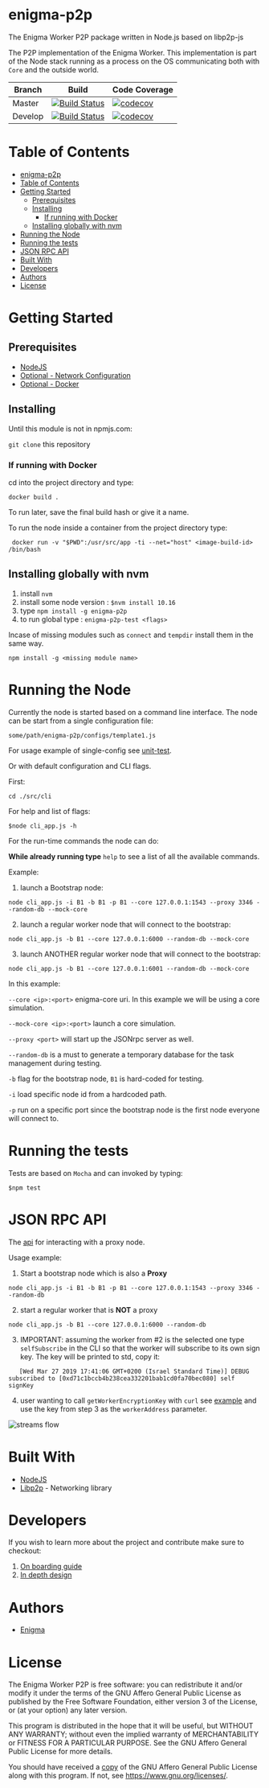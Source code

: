 # enigma-p2p

The Enigma Worker P2P package written in Node.js based on libp2p-js

The P2P implementation of the Enigma Worker. This implementation is part of the Node stack running as a process on the OS communicating both with `Core` and the outside world.

| Branch  | Build                                                                                                                        | Code Coverage                                                                                                                                        |
| ------- | ---------------------------------------------------------------------------------------------------------------------------- | ---------------------------------------------------------------------------------------------------------------------------------------------------- |
| Master  | [![Build Status](https://travis-ci.org/enigmampc/enigma-p2p.svg?branch=master)](https://travis-ci.org/enigmampc/enigma-p2p)  | [![codecov](https://codecov.io/gh/enigmampc/enigma-p2p/branch/master/graph/badge.svg?token=SSyRKy7Ckg)](https://codecov.io/gh/enigmampc/enigma-p2p)  |
| Develop | [![Build Status](https://travis-ci.org/enigmampc/enigma-p2p.svg?branch=develop)](https://travis-ci.org/enigmampc/enigma-p2p) | [![codecov](https://codecov.io/gh/enigmampc/enigma-p2p/branch/develop/graph/badge.svg?token=SSyRKy7Ckg)](https://codecov.io/gh/enigmampc/enigma-p2p) |

# Table of Contents

- [enigma-p2p](#enigma-p2p)
- [Table of Contents](#table-of-contents)
- [Getting Started](#getting-started)
  - [Prerequisites](#prerequisites)
  - [Installing](#installing)
    - [If running with Docker](#if-running-with-docker)
  - [Installing globally with nvm](#installing-globally-with-nvm)
- [Running the Node](#running-the-node)
- [Running the tests](#running-the-tests)
- [JSON RPC API](#json-rpc-api)
- [Built With](#built-with)
- [Developers](#developers)
- [Authors](#authors)
- [License](#license)

# Getting Started

## Prerequisites

- [NodeJS](https://nodejs.org/en/)
- [Optional - Network Configuration]()
- [Optional - Docker](https://www.docker.com/)

## Installing

Until this module is not in npmjs.com:

`git clone` this repository

### If running with Docker

cd into the project directory and type:

`docker build .`

To run later, save the final build hash or give it a name.

To run the node inside a container from the project directory type:

```
 docker run -v "$PWD":/usr/src/app -ti --net="host" <image-build-id> /bin/bash
```

## Installing globally with nvm

1. install `nvm`
2. install some node version : `$nvm install 10.16`
3. type `npm install -g enigma-p2p`
4. to run global type : `enigma-p2p-test <flags>`

Incase of missing modules such as `connect` and `tempdir` install them in the same way.

`npm install -g <missing module name>`

# Running the Node

Currently the node is started based on a command line interface.
The node can be start from a single configuration file:

`some/path/enigma-p2p/configs/template1.js`

For usage example of single-config see [unit-test](https://github.com/enigmampc/enigma-p2p/blob/7825e490e789d4e52b441f390997f9b262b9cfbc/test/singleConfig/single_config_test.js#L39).

Or with default configuration and CLI flags.

First:

`cd ./src/cli`

For help and list of flags:

`$node cli_app.js -h`

For the run-time commands the node can do:

**While already running type** `help` to see a list of all the available commands.

Example:

1. launch a Bootstrap node:

```
node cli_app.js -i B1 -b B1 -p B1 --core 127.0.0.1:1543 --proxy 3346 --random-db --mock-core
```

2. launch a regular worker node that will connect to the bootstrap:

```
node cli_app.js -b B1 --core 127.0.0.1:6000 --random-db --mock-core
```

3. launch ANOTHER regular worker node that will connect to the bootstrap:

```
node cli_app.js -b B1 --core 127.0.0.1:6001 --random-db --mock-core
```

In this example:

`--core <ip>:<port>` enigma-core uri. In this example we will be using a core simulation.

`--mock-core <ip>:<port>` launch a core simulation.

`--proxy <port>` will start up the JSONrpc server as well.

`--random-db` is a must to generate a temporary database for the task management during testing.

`-b` flag for the bootstrap node, `B1` is hard-coded for testing.

`-i` load specific node id from a hardcoded path.

`-p` run on a specific port since the bootstrap node is the first node everyone will connect to.

# Running the tests

Tests are based on `Mocha` and can invoked by typing:

`$npm test`

# JSON RPC API

The [api](https://github.com/enigmampc/enigma-p2p/blob/develop/src/client_api/README.md) for interacting with a proxy node.

Usage example:

1. Start a bootstrap node which is also a **Proxy**

```
node cli_app.js -i B1 -b B1 -p B1 --core 127.0.0.1:1543 --proxy 3346 --random-db
```

2. start a regular worker that is **NOT** a proxy

```
node cli_app.js -b B1 --core 127.0.0.1:6000 --random-db
```

3. IMPORTANT: assuming the worker from #2 is the selected one type `selfSubscribe` in the CLI so that the worker will subscribe to its own sign key. The key will be printed to std, copy it:

```
   [Wed Mar 27 2019 17:41:06 GMT+0200 (Israel Standard Time)] DEBUG subscribed to [0xd71c1bccb4b238cea332201bab1cd0fa70bec080] self signKey
```

4. user wanting to call `getWorkerEncryptionKey` with `curl` see [example](https://github.com/enigmampc/enigma-p2p/blob/develop/src/client_api/README.md#getworkerencryptionkey) and use the key from step 3 as the `workerAddress` parameter.

<img src="docs/jsonrpc.png"
     alt="streams flow " />

# Built With

- [NodeJS](https://nodejs.org/en/)
- [Libp2p](https://libp2p.io/) - Networking library

# Developers

If you wish to learn more about the project and contribute make sure to checkout:

1. [On boarding guide](docs/ON_BOARDING.md)
2. [In depth design](docs/ARCHITECTURE.md)

# Authors

- [Enigma](https://enigma.co/)

# License

The Enigma Worker P2P is free software: you can redistribute it and/or modify it under the terms of the GNU Affero General Public License as published by
the Free Software Foundation, either version 3 of the License, or (at your option) any later version.

This program is distributed in the hope that it will be useful, but WITHOUT ANY WARRANTY; without even the implied warranty of MERCHANTABILITY or FITNESS FOR A PARTICULAR PURPOSE. See the GNU Affero General Public License for more details.

You should have received a [copy](LICENSE) of the GNU Affero General Public License along with this program. If not, see <https://www.gnu.org/licenses/>.
